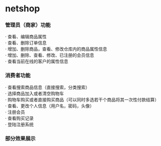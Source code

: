 # netshop
### 管理员（商家）功能<br>
· 查看、编辑商品属性<br>
· 查看、删除订单信息<br>
· 增加、删除商品，查看、修改仓库内的商品属性信息<br>
· 增加、删除、查看、修改、已注册的会员信息<br>
· 查看当前在线的客户的属性信息<br>
### 消费者功能<br>
· 查看搜索商品信息（直接搜索，分类搜索）<br>
· 选择商品加入或者清空购物车<br>
· 购物车购买或者直接购买商品（可以同时多选若干个商品将其一次性付款结算）<br>
· 查看、更改个人信息（用户名，密码，头像）<br>
· 注册会员<br>
· 查看购买记录<br>
· 登陆注册系统
### 部分效果展示<br>

